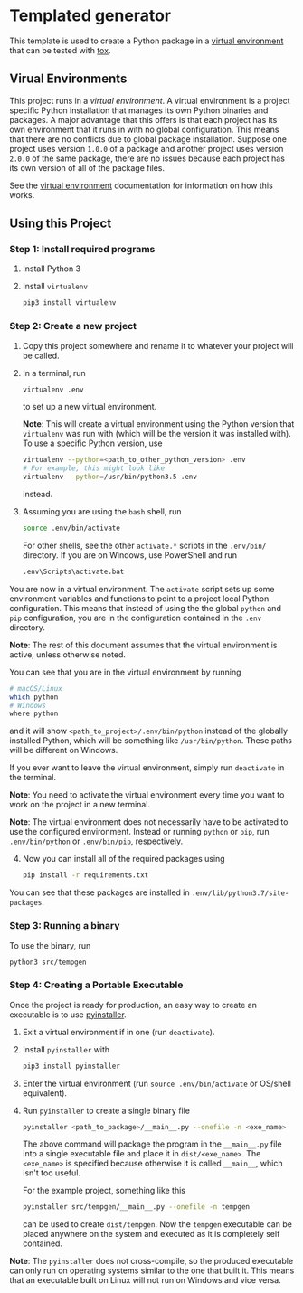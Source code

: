 # Templated generator

This template is used to create a Python package in a [virtual environment]
that can be tested with [tox].

## Virual Environments

This project runs in a _virtual environment_. A virtual environment is a
project specific Python installation that manages its own Python binaries and
packages. A major advantage that this offers is that each project has its own
environment that it runs in with no global configuration. This means that there
are no conflicts due to global package installation. Suppose one project uses
version `1.0.0` of a package and another project uses version `2.0.0` of
the same package, there are no issues because each project has its own version
of all of the package files.

See the [virtual environment] documentation for information on how this works.

## Using this Project

### Step 1: Install required programs

1.  Install Python 3
2.  Install `virtualenv`

    ```sh
    pip3 install virtualenv
    ```

### Step 2: Create a new project

1.  Copy this project somewhere and rename it to whatever your project will be
    called.
2.  In a terminal, run

    ```sh
    virtualenv .env
    ```

    to set up a new virtual environment.

    **Note**: This will create a virtual environment using the Python version
    that `virtualenv` was run with (which will be the version it was installed
    with). To use a specific Python version, use

    ```sh
    virtualenv --python=<path_to_other_python_version> .env
    # For example, this might look like
    virtualenv --python=/usr/bin/python3.5 .env
    ```

    instead.
3.  Assuming you are using the `bash` shell, run

    ```sh
    source .env/bin/activate
    ```

    For other shells, see the other `activate.*` scripts in the `.env/bin/`
    directory. If you are on Windows, use PowerShell and run

    ```sh
    .env\Scripts\activate.bat
    ```

You are now in a virtual environment. The `activate` script sets up some
environment variables and functions to point to a project local Python
configuration. This means that instead of using the the global `python` and
`pip` configuration, you are in the configuration contained in the `.env`
directory.

**Note**: The rest of this document assumes that the virtual environment is
active, unless otherwise noted.

You can see that you are in the virtual environment by running

```sh
# macOS/Linux
which python
# Windows
where python
```

and it will show `<path_to_project>/.env/bin/python` instead of the globally
installed Python, which will be something like `/usr/bin/python`. These paths
will be different on Windows.

If you ever want to leave the virtual environment, simply run `deactivate` in
the terminal.

**Note**: You need to activate the virtual environment every time you want to
work on the project in a new terminal.

**Note**: The virtual environment does not necessarily have to be activated to
use the configured environment. Instead or running `python` or `pip`, run
`.env/bin/python` or `.env/bin/pip`, respectively.

4.  Now you can install all of the required packages using

    ```sh
    pip install -r requirements.txt
    ```

You can see that these packages are installed in
`.env/lib/python3.7/site-packages`.

### Step 3: Running a binary

To use the binary, run

```sh
python3 src/tempgen
```

### Step 4: Creating a Portable Executable

Once the project is ready for production, an easy way to create an executable
is to use [pyinstaller].

1.  Exit a virtual environment if in one (run `deactivate`).
2.  Install `pyinstaller` with

    ```sh
    pip3 install pyinstaller
    ```

3.  Enter the virtual environment (run `source .env/bin/activate` or OS/shell
    equivalent).
4.  Run `pyinstaller` to create a single binary file

    ```sh
    pyinstaller <path_to_package>/__main__.py --onefile -n <exe_name>
    ```

    The above command will package the program in the `__main__.py` file into a
    single executable file and place it in `dist/<exe_name>`. The `<exe_name>`
    is specified because otherwise it is called `__main__`, which isn't too
    useful.

    For the example project, something like this

    ```sh
    pyinstaller src/tempgen/__main__.py --onefile -n tempgen
    ```

    can be used to create `dist/tempgen`. Now the `tempgen` executable can be placed
    anywhere on the system and executed as it is completely self contained.

**Note**: The `pyinstaller` does not cross-compile, so the produced executable
can only run on operating systems similar to the one that built it. This means
that an executable built on Linux will not run on Windows and vice versa.



[GitHub]: https://github.com/
[pyinstaller]: http://www.pyinstaller.org/
[pytest]: https://pytest.org/
[tox]: https://github.com/tox-dev/tox
[virtual environment]: https://docs.python.org/3/tutorial/venv.html

